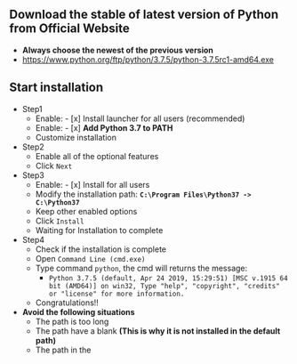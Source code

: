 ## Download the stable of latest version of Python from Official Website
* **Always choose the newest of the previous version**
* https://www.python.org/ftp/python/3.7.5/python-3.7.5rc1-amd64.exe

## Start installation
* Step1
    * Enable: - [x] Install launcher for all users (recommended)
    * Enable: - [x] **Add Python 3.7 to PATH**
    * Customize installation
* Step2
    * Enable all of the optional features
    * Click `Next`
* Step3
    * Enable: - [x] Install for all users
    * Modify the installation path: **`C:\Program Files\Python37 -> C:\Python37`**
    * Keep other enabled options
    * Click `Install`
    * Waiting for Installation to complete
* Step4
    * Check if the installation is complete
    * Open `Command Line (cmd.exe)`
    * Type command `python`, the cmd will returns the message:
        * `Python 3.7.5 (default, Apr 24 2019, 15:29:51) [MSC v.1915 64 bit (AMD64)] on win32, Type "help", "copyright", "credits" or "license" for more information.`
    * Congratulations!!
* **Avoid the following situations**
    * The path is too long
    * The path have a blank **(This is why it is not installed in the default path)**
    * The path in the 
  